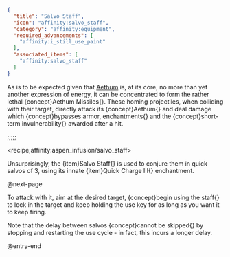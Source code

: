 ```json
{
  "title": "Salvo Staff",
  "icon": "affinity:salvo_staff",
  "category": "affinity:equipment",
  "required_advancements": [
    "affinity:i_still_use_paint"
  ],
  "associated_items": [
    "affinity:salvo_staff"
  ]
}
```

As is to be expected given that [Aethum](^affinity:aethum) is, at its core, no more than yet another expression of
energy, it can be concentrated to form the rather lethal {concept}Aethum Missiles{}. These homing projectiles, when colliding
with their target, directly attack its {concept}Aethum{} and deal damage which {concept}bypasses armor, enchantments{}
and the {concept}short-term invulnerability{} awarded after a hit.

;;;;;

<recipe;affinity:aspen_infusion/salvo_staff>

Unsurprisingly, the {item}Salvo Staff{} is used to conjure them in quick salvos of 3, using its innate
{item}Quick Charge III{} enchantment.


@next-page

To attack with it, aim at the desired target, {concept}begin using the staff{} to lock in the target and keep holding
the use key for as long as you want it to keep firing.


Note that the delay between salvos {concept}cannot be skipped{} by stopping and restarting the use cycle - in fact, this
incurs a longer delay.

@entry-end